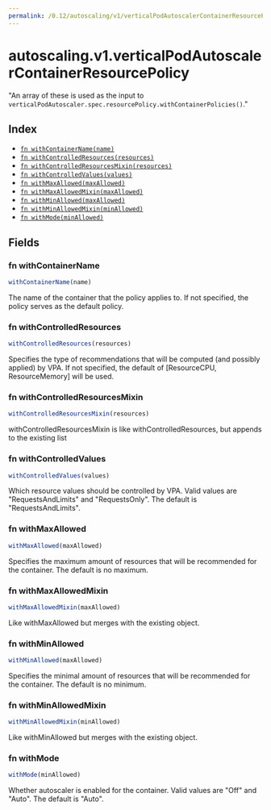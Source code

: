 ```yaml
---
permalink: /0.12/autoscaling/v1/verticalPodAutoscalerContainerResourcePolicy/
---
```


# autoscaling.v1.verticalPodAutoscalerContainerResourcePolicy

"An array of these is used as the input to `verticalPodAutoscaler.spec.resourcePolicy.withContainerPolicies()`."

## Index

* [`fn withContainerName(name)`](#fn-withcontainername)
* [`fn withControlledResources(resources)`](#fn-withcontrolledresources)
* [`fn withControlledResourcesMixin(resources)`](#fn-withcontrolledresourcesmixin)
* [`fn withControlledValues(values)`](#fn-withcontrolledvalues)
* [`fn withMaxAllowed(maxAllowed)`](#fn-withmaxallowed)
* [`fn withMaxAllowedMixin(maxAllowed)`](#fn-withmaxallowedmixin)
* [`fn withMinAllowed(maxAllowed)`](#fn-withminallowed)
* [`fn withMinAllowedMixin(minAllowed)`](#fn-withminallowedmixin)
* [`fn withMode(minAllowed)`](#fn-withmode)

## Fields

### fn withContainerName

```ts
withContainerName(name)
```

The name of the container that the policy applies to. If not specified, the policy serves as the default policy.

### fn withControlledResources

```ts
withControlledResources(resources)
```

Specifies the type of recommendations that will be computed (and possibly applied) by VPA. If not specified, the default of [ResourceCPU, ResourceMemory] will be used.

### fn withControlledResourcesMixin

```ts
withControlledResourcesMixin(resources)
```

withControlledResourcesMixin is like withControlledResources, but appends to the existing list

### fn withControlledValues

```ts
withControlledValues(values)
```

Which resource values should be controlled by VPA. Valid values are "RequestsAndLimits" and "RequestsOnly". The default is "RequestsAndLimits".

### fn withMaxAllowed

```ts
withMaxAllowed(maxAllowed)
```

Specifies the maximum amount of resources that will be recommended for the container. The default is no maximum.

### fn withMaxAllowedMixin

```ts
withMaxAllowedMixin(maxAllowed)
```

Like withMaxAllowed but merges with the existing object.

### fn withMinAllowed

```ts
withMinAllowed(maxAllowed)
```

Specifies the minimal amount of resources that will be recommended for the container. The default is no minimum.

### fn withMinAllowedMixin

```ts
withMinAllowedMixin(minAllowed)
```

Like withMinAllowed but merges with the existing object.

### fn withMode

```ts
withMode(minAllowed)
```

Whether autoscaler is enabled for the container. Valid values are "Off" and "Auto". The default is "Auto".